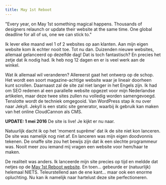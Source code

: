 ```yaml
---
title: May 1st Reboot
---
```



"Every year, on May 1st something magical happens. Thousands of designers relaunch or update their website at the same time. One global deadline for all of us, one we can stick to."

Ik lever elke maand wel 1 of 2 websites op aan klanten. Aan mijn eigen website kom ik echter nooit toe. Tot nu dan. Duizenden nieuwe websites, allemaal gelanceerd op dezelfde dag! Dat is toch fantastisch? En precies het zetje dat ik nodig had. Ik heb nog 12 dagen en er is veel werk aan de winkel.&nbsp;

Wat ik allemaal wil veranderen? Allereerst gaat het ontwerp op de schop. Het wordt een soort magazine-achtige website waar je lineair doorheen kunt scrollen. Daarnaast zal de site zal niet langer in het Engels zijn. Ik had om SEO redenen al een parallelle website opgezet voor mijn Nederlandse artikelen, maar deze twee sites zullen nu volledig worden samengevoegd. Tenslotte wordt de techniek omgegooid. Van WordPress stap ik nu over naar Jekyll. Jekyll is een static site generator, waarbij ik gebruik kan maken van het online CloudCannon als CMS.

**UPDATE: 1 mei 2016**
De site is live! Je kijkt er nu naar. 

Natuurlijk dacht ik op het 'moment supr&ecirc;me' dat ik de site niet kon lanceren. De site was namelijk nog niet af. En lanceren was mijn eigen doodvonnis tekenen. De onaffe site zou het bewijs zijn dat ik een slechte programmeur was. Nooit meer zou iemand mij vragen een website voor hem/haar te maken.

De realiteit was anders. Ik lanceerde mijn site precies op tijd en meldde dat netjes op de [May 1st Reboot website](http://www.may1reboot.com). En toen… gebeurde er (natuurlijk) helemaal NIETS. Teleurstellend aan de ene kant… maar ook een enorme opluchting. Nu kan ik namelijk naar hartelust deze site perfectioneren.